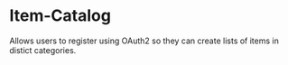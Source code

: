 # Item-Catalog
Allows users to register using OAuth2 so they can create lists of items in distict categories.
